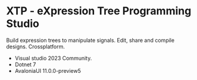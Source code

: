 # XTP - eXpression Tree Programming Studio

Build expression trees to manipulate signals. Edit, share and compile designs. Crossplatform.


- Visual studio 2023 Community.
- Dotnet 7
- AvaloniaUI 11.0.0-preview5
